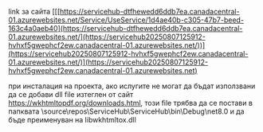 link за сайта [[[https://servicehub-dtfhewedd6ddb7ea.canadacentral-01.azurewebsites.net/Service/UseService/1d4ae40b-c305-47b7-beed-163c4a0aeb40](https://servicehub-dtfhewedd6ddb7ea.canadacentral-01.azurewebsites.net/](https://servicehub20250807125912-hvhxf5gwephcf2ew.canadacentral-01.azurewebsites.net/))](https://servicehub20250807125912-hvhxf5gwephcf2ew.canadacentral-01.azurewebsites.net/)](https://servicehub20250807125912-hvhxf5gwephcf2ew.canadacentral-01.azurewebsites.net)

при инсталация на проекта, ако ислугите не могат да бъдат използвани да се добави dll file изтеглен от сайт https://wkhtmltopdf.org/downloads.html, този file трябва да се постави в папквата \source\repos\ServiceHub\ServiceHub\bin\Debug\net8.0 и да бъде преименуван на libwkhtmltox.dll

